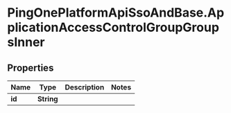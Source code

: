 # PingOnePlatformApiSsoAndBase.ApplicationAccessControlGroupGroupsInner

## Properties

Name | Type | Description | Notes
------------ | ------------- | ------------- | -------------
**id** | **String** |  | 


